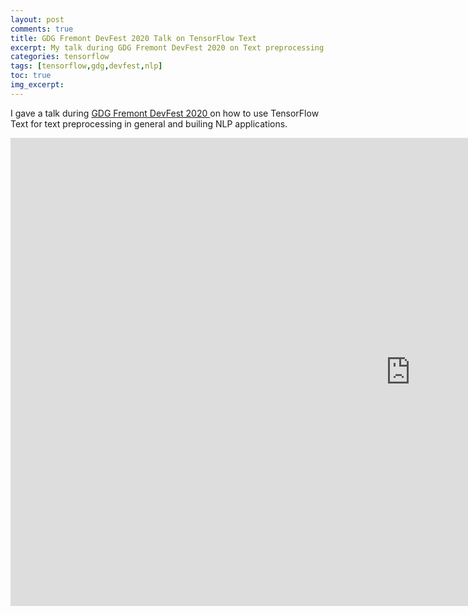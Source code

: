 ```yaml
---
layout: post
comments: true
title: GDG Fremont DevFest 2020 Talk on TensorFlow Text
excerpt: My talk during GDG Fremont DevFest 2020 on Text preprocessing with TensorFlow Text.
categories: tensorflow
tags: [tensorflow,gdg,devfest,nlp]
toc: true
img_excerpt:
---
```


I gave a talk during [GDG Fremont DevFest 2020 ](https://gdg.community.dev/events/details/google-gdg-fremont-presents-gdg-fremont-devfest-2020/) on how to use TensorFlow Text for text preprocessing in general and builing NLP applications.

<iframe src="https://docs.google.com/presentation/d/e/2PACX-1vTVBxhbO8tme_Y5l_POT18pqXkqpgHEJGUybxgMf4uQHcOJqdQuZt_nr_pCSy5wuLXv4kGBjD0EINmO/embed?start=false&loop=false&delayms=3000" frameborder="0" width="1280" height="749" allowfullscreen="true" mozallowfullscreen="true" webkitallowfullscreen="true"></iframe>
